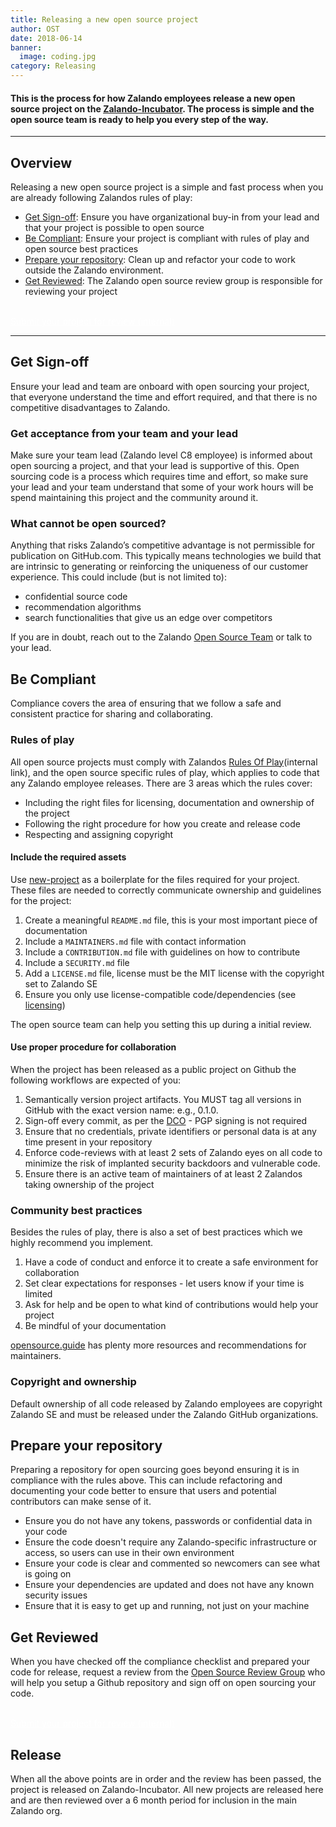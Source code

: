 ```yaml
---
title: Releasing a new open source project
author: OST
date: 2018-06-14
banner:
  image: coding.jpg
category: Releasing
---
```


#### This is the process for how Zalando employees release a new open source project on the [Zalando-Incubator](../github). The process is simple and the open source team is ready to help you every step of the way.

---

## Overview

Releasing a new open source project is a simple and fast process when you are already following Zalandos rules of play:

* [Get Sign-off](#get-sign-off): Ensure you have organizational buy-in from your lead and that your project is possible to open source   
* [Be Compliant](#be-compliant): Ensure your project is compliant with rules of play and open source best practices
* [Prepare your repository](#prepare-your-repository): Clean up and refactor your code to work outside the Zalando environment.
* [Get Reviewed](#get-reviewed): The Zalando open source review group is responsible for reviewing your project


<br>
<a class="dc-btn dc-btn--primary" style="color: white" target="_blank" href="https://goo.gl/forms/ZuykiWZvYZ4OnfzH2">Submit your project for review (internal)</a>


----

## Get Sign-off  
Ensure your lead and team are onboard with open sourcing your project, that everyone understand the time and effort required, and that there is no competitive disadvantages to Zalando.

### Get acceptance from your team and your lead

Make sure your team lead (Zalando level C8 employee) is informed about open sourcing a project, and that your lead is supportive of this. Open sourcing code is a process which requires time and effort, so make sure your lead and your team understand that some of your work hours will be spend maintaining this project and the community around it.

### What cannot be open sourced?

Anything that risks Zalando’s competitive advantage is not permissible for publication on GitHub.com. This typically means technologies we build that are intrinsic to generating or reinforcing the uniqueness of our customer experience. This could include (but is not limited to):

* confidential source code
* recommendation algorithms
* search functionalities that give us an edge over competitors

If you are in doubt, reach out to the Zalando [Open Source Team](/docs/resources/open-source-team/) or talk to your lead.


## Be Compliant

Compliance covers the area of ensuring that we follow a safe and consistent practice for sharing and collaborating.

### Rules of play

All open source projects must comply with Zalandos [Rules Of Play](https://rulesofplay.docs.zalando.net/)(internal link), and the open source specific rules of play, which applies to code that any Zalando employee releases. There are 3 areas which the rules cover:

* Including the right files for licensing, documentation and ownership of the project
* Following the right procedure for how you create and release code
* Respecting and assigning copyright

#### Include the required assets

Use [new-project](https://github.com/zalando-incubator/new-project) as a boilerplate for the files required for your project. These files are needed to correctly communicate ownership and guidelines for the project:

1.  Create a meaningful `README.md` file, this is your most important piece of documentation
2.  Include a `MAINTAINERS.md` file with contact information
3.  Include a `CONTRIBUTION.md` file with guidelines on how to contribute
4.  Include a `SECURITY.md` file
5.  Add a `LICENSE.md` file, license must be the MIT license with the copyright set to Zalando SE
6.  Ensure you only use license-compatible code/dependencies (see [licensing](../../resources/licensing))

The open source team can help you setting this up during a initial review. 

#### Use proper procedure for collaboration

When the project has been released as a public project on Github the following workflows are expected of you:

1.  Semantically version project artifacts. You MUST tag all versions in GitHub with the exact version name: e.g., 0.1.0.
2.  Sign-off every commit, as per the [DCO](https://developercertificate.org/) - PGP signing is not required
3.  Ensure that no credentials, private identifiers or personal data is at any time present in your repository
4.  Enforce code-reviews with at least 2 sets of Zalando eyes on all code to minimize the risk of implanted security backdoors and vulnerable code.
5. Ensure there is an active team of maintainers of at least 2 Zalandos taking ownership of the project


### Community best practices

Besides the rules of play, there is also a set of best practices which we highly recommend you implement.

1.  Have a code of conduct and enforce it to create a safe environment for collaboration
2.  Set clear expectations for responses - let users know if your time is limited
3.  Ask for help and be open to what kind of contributions would help your project
4.  Be mindful of your documentation

[opensource.guide](https://opensource.guide/building-community/) has plenty more resources and recommendations for maintainers.

### Copyright and ownership

Default ownership of all code released by Zalando employees are copyright Zalando SE and must be released under the Zalando GitHub organizations.  

## Prepare your repository

Preparing a repository for open sourcing goes beyond ensuring it is in compliance with the rules above. This can include refactoring and documenting your code better to ensure that users and potential contributors can make sense of it.

* Ensure you do not have any tokens, passwords or confidential data in your code
* Ensure the code doesn't require any Zalando-specific infrastructure or access, so users can use in their own environment
* Ensure your code is clear and commented so newcomers can see what is going on
* Ensure your dependencies are updated and does not have any known security issues
* Ensure that it is easy to get up and running, not just on your machine

## Get Reviewed

When you have checked off the compliance checklist and prepared your code for release, request a review from the [Open Source Review Group](/docs/resources/open-source-review-group/) who will help you setup a Github repository and sign off on open sourcing your code.

<br>
<a class="dc-btn dc-btn--primary" style="color: white" target="_blank" href="https://goo.gl/forms/ZuykiWZvYZ4OnfzH2">Submit your project for review (internal)</a>

## Release

When all the above points are in order and the review has been passed, the project is released
on Zalando-Incubator. All new projects are released here and are then reviewed over a 6 month period for inclusion in the main Zalando org.
